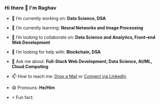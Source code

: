 ### Hi there 👋 I'm Raghav

<!--
**RaghavK16/RaghavK16** is a ✨ _special_ ✨ repository because its `README.md` (this file) appears on your GitHub profile. -->

- 🔭 I’m currently working on: **Data Science, DSA**

- 🌱 I’m currently learning: **Neural Networks and Image Processing**

- 👯 I’m looking to collaborate on: **Data Science and Analytics, Front-end Web Development**

- 🤔 I’m looking for help with: **Blockchain, DSA**

- 💬 Ask me about: **Full-Stack Web Development, Data Science, AI/ML, Cloud Computing**

- 📫 How to reach me: [Drop a Mail](mailto:raghavkhullar16@gmail.com) or [Connect via LinkedIn](www.linkedin.com/in/raghav-khullar)

- 😄 Pronouns: **He/Him**

- ⚡ Fun fact: 
